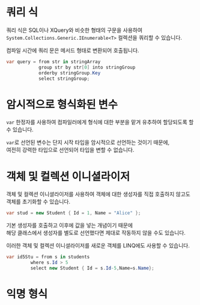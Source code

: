 # 쿼리 식
쿼리 식은 SQL이나 XQuery와 비슷한 형태의 구문을 사용하여
`System.Collections.Generic.IEnumerable<T>` 컬렉션을 쿼리할 수 있습니다.     

컴파일 시간에 쿼리 문은 메서드 형태로 변환되어 호출됩니다.
```cs
var query = from str in stringArray
            group str by str[0] into stringGroup
            orderby stringGroup.Key
            select stringGroup;
```

# 암시적으로 형식화된 변수
`var` 한정자를 사용하여 컴파일러에게 형식에 대한 부분을 맡겨 유추하여 할당되도록 할 수 있습니다.     

`var`로 선언된 변수는 단지 시작 타입을 암시적으로 선언하는 것이기 때문에,       
여전히 강력한 타입으로 선언되어 타입을 변할 수 없습니다.  

# 객체 및 컬렉션 이니셜라이저
객체 및 컬렉션 이니셜라이저를 사용하여 객체에 대한 생성자를 직접 호출하지 않고도 객체를 초기화할 수 있습니다.      
```cs
var stud = new Student { Id = 1, Name = "Alice" };
```
기본 생성자를 호출하고 이후에 값을 넣는 개념이기 때문에      
해당 클래스에서 생성자를 별도로 선언했다면 제대로 작동하지 않을 수도 있습니다.    

이러한 객체 및 컬렉션 이니셜라이저를 새로운 객체를 LINQ에도 사용할 수 있습니다.    
```cs
var id5Stu = from s in students
         where s.Id > 5
         select new Student { Id = s.Id-5,Name=s.Name};
```

# 익명 형식
